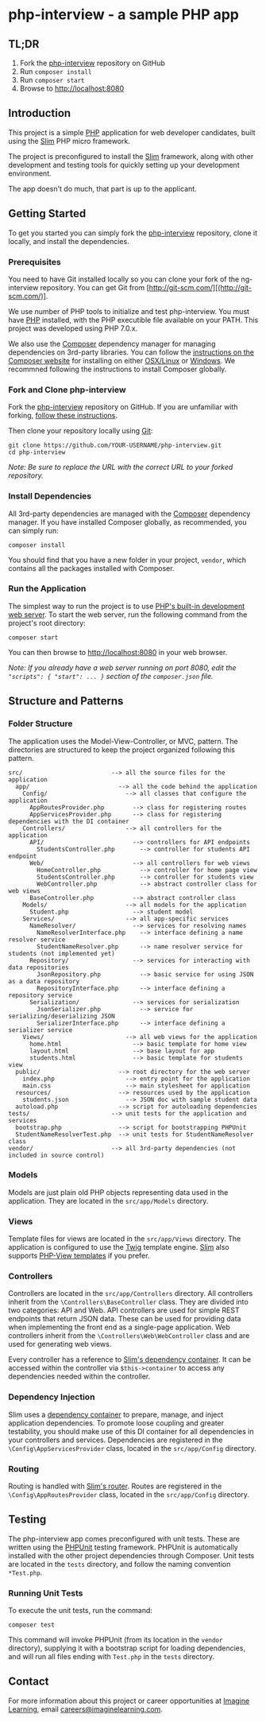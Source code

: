 # php-interview - a sample PHP app

## TL;DR

1. Fork the [php-interview][php-interview] repository on GitHub
2. Run `composer install`
3. Run `composer start`
4. Browse to [http://localhost:8080](http://localhost:8080)

## Introduction

This project is a simple [PHP][php] application for web developer candidates,
built using the [Slim][slim] PHP micro framework.

The project is preconfigured to install the [Slim][slim] framework, along with other development and testing tools
for quickly setting up your development environment.

The app doesn't do much, that part is up to the applicant.

## Getting Started

To get you started you can simply fork the [php-interview][php-interview] repository, clone it locally, and install the dependencies.

### Prerequisites

You need to have Git installed locally so you can clone your fork of the ng-interview repository. You can get Git from
[http://git-scm.com/][(http://git-scm.com/)].

We use number of PHP tools to initialize and test php-interview. You must have [PHP][php] installed,
with the PHP executible file available on your PATH. This project was developed using PHP 7.0.x.

We also use the [Composer][composer] dependency manager for managing dependencies on 3rd-party libraries.
You can follow the [instructions on the Composer website](https://getcomposer.org/doc/00-intro.md#introduction)
for installing on either [OSX/Linux](https://getcomposer.org/doc/00-intro.md#installation-linux-unix-osx) or
[Windows](https://getcomposer.org/doc/00-intro.md#installation-windows). We recommned following the instructions
to install Composer globally.

### Fork and Clone php-interview

Fork the [php-interview][php-interview] repository on GitHub.
If you are unfamiliar with forking, [follow these instructions](http://lmgtfy.com/?q=how+to+fork+a+repo+in+github).

Then clone your repository locally using [Git][git]:

```
git clone https://github.com/YOUR-USERNAME/php-interview.git
cd php-interview
```

*Note: Be sure to replace the URL with the correct URL to your forked repository.*

### Install Dependencies

All 3rd-party dependencies are managed with the [Composer][composer] dependency manager.
If you have installed Composer globally, as recommended, you can simply run:

```
composer install
```

You should find that you have a new folder in your project, `vendor`, which contains all the packages installed with Composer.

### Run the Application

The simplest way to run the project is to use [PHP's built-in development web server](http://php.net/manual/en/features.commandline.webserver.php).
To start the web server, run the following command from the project's root directory:

```
composer start
```

You can then browse to [http://localhost:8080](http://localhost:8008) in your web browser.

*Note: If you already have a web server running on port 8080, edit the `"scripts": { "start": ... }` section of the `composer.json` file.*

## Structure and Patterns

### Folder Structure

The application uses the Model-View-Controller, or MVC, pattern.
The directories are structured to keep the project organized following this pattern.

```
src/                         --> all the source files for the application
  app/                         --> all the code behind the application
    Config/                      --> all classes that configure the application
      AppRoutesProvider.php        --> class for registering routes
      AppServicesProvider.php      --> class for registering dependencies with the DI container
    Controllers/                 --> all controllers for the application
      API/                         --> controllers for API endpoints
        StudentsController.php       --> controller for students API endpoint
      Web/                         --> all controllers for web views
        HomeController.php           --> controller for home page view
        StudentsController.php       --> controller for students view
        WebController.php            --> abstract controller class for web views
      BaseController.php           --> abstract controller class
    Models/                      --> all models for the application
      Student.php                  --> student model
    Services/                    --> all app-specific services
      NameResolver/                --> services for resolving names
        NameResolverInterface.php    --> interface defining a name resolver service
        StudentNameResolver.php      --> name resolver service for students (not implemented yet)
      Repository/                  --> services for interacting with data repositories
        JsonRepository.php           --> basic service for using JSON as a data repository
        RepositoryInterface.php      --> interface defining a repository service
      Serialization/               --> services for serialization
        JsonSerializer.php           --> service for serializing/deserializing JSON
        SerializerInterface.php      --> interface defining a serializer service
    Views/                       --> all web views for the application
      home.html                    --> basic template for home view
      layout.html                  --> base layout for app
      students.html                --> basic template for students view
  public/                      --> root directory for the web server
    index.php                    --> entry point for the application
    main.css                     --> main stylesheet for application
  resources/                   --> resources used by the application
    students.json                --> JSON doc with sample student data
  autoload.php                 --> script for autoloading dependencies
tests/                       --> unit tests for the application and services
  bootstrap.php                --> script for bootstrapping PHPUnit
  StudentNameResolverTest.php  --> unit tests for StudentNameResolver class
vendor/                      --> all 3rd-party dependencies (not included in source control)
```

### Models

Models are just plain old PHP objects representing data used in the application.
They are located in the `src/app/Models` directory.

### Views

Template files for views are located in the `src/app/Views` directory.
The application is configured to use the [Twig](http://twig.sensiolabs.org/) template engine.
[Slim][slim] also supports [PHP-View templates](http://www.slimframework.com/docs/features/templates.html#the-slimphp-view-component) if you prefer.

### Controllers

Controllers are located in the `src/app/Controllers` directory. All controllers inherit from the `\Controllers\BaseController` class.
They are divided into two categories: API and Web. API controllers are used for simple REST endpoints that return JSON data.
These can be used for providing data when implementing the front end as a single-page application.
Web controllers inherit from the `\Controllers\Web\WebController` class and are used for generating web views.

Every controller has a reference to [Slim's dependency container](http://www.slimframework.com/docs/concepts/di.html).
It can be accessed within the controller via `$this->container` to access any dependencies needed within the controller.

### Dependency Injection

Slim uses a [dependency container](http://www.slimframework.com/docs/concepts/di.html) to prepare, manage, and inject application dependencies.
To promote loose coupling and greater testability, you should make use of this DI container for all dependencies in your controllers and services.
Dependencies are registered in the `\Config\AppServicesProvider` class, located in the `src/app/Config` directory.

### Routing

Routing is handled with [Slim's router](http://www.slimframework.com/docs/objects/router.html).
Routes are registered in the `\Config\AppRoutesProvider` class, located in the `src/app/Config` directory.

## Testing

The php-interview app comes preconfigured with unit tests. These are written using the [PHPUnit][phpunit] testing framework.
PHPUnit is automatically installed with the other project dependencies through Composer.
Unit tests are located in the `tests` directory, and follow the naming convention `*Test.php`.

### Running Unit Tests

To execute the unit tests, run the command:

```
composer test
```

This command will invoke PHPUnit (from its location in the `vendor` directory), supplying it with a bootstrap script for loading dependencies,
and will run all files ending with `Test.php` in the `tests` directory.

## Contact

For more information about this project or career opportunities at [Imagine Learning](http://www.imaginelearning.com/careers), email careers@imaginelearning.com.

[composer]: https://getcomposer.org
[git]: http://git-scm.com/
[php]: http://php.net
[php-interview]: https://github.com/ImagineLearning/php-interview
[phpunit]: https://phpunit.de/
[slim]: http://www.slimframework.com/